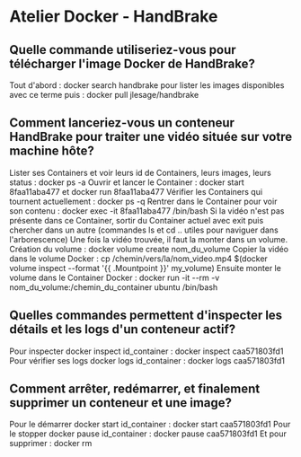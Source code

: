 # Atelier Docker - HandBrake

## Quelle commande utiliseriez-vous pour télécharger l'image Docker de HandBrake?
Tout d'abord : docker search handbrake pour lister les images disponibles avec ce terme
puis : docker pull jlesage/handbrake

## Comment lanceriez-vous un conteneur HandBrake pour traiter une vidéo située sur votre machine hôte?
Lister ses Containers et voir leurs id de Containers, leurs images, leurs status : docker ps -a
Ouvrir et lancer le Container : docker start 8faa11aba477 et docker run 8faa11aba477
Vérifier les Containers qui tournent actuellement : docker ps -q
Rentrer dans le Container pour voir son contenu : docker exec -it 8faa11aba477 /bin/bash
Si la vidéo n'est pas présente dans ce Container, sortir du Container actuel avec exit puis chercher dans un autre (commandes ls et cd .. utiles pour naviguer dans l'arborescence)
Une fois la vidéo trouvée, il faut la monter dans un volume.
Création du volume : docker volume create nom_du_volume
Copier la vidéo dans le volume Docker : cp /chemin/vers/la/nom_video.mp4 $(docker volume inspect --format '{{ .Mountpoint }}' my_volume)
Ensuite monter le volume dans le Container Docker : docker run -it --rm -v nom_du_volume:/chemin_du_container ubuntu /bin/bash

## Quelles commandes permettent d'inspecter les détails et les logs d'un conteneur actif?
Pour inspecter docker inspect id_container : docker inspect caa571803fd1
Pour vérifier ses logs docker logs id_container : docker logs caa571803fd1

## Comment arrêter, redémarrer, et finalement supprimer un conteneur et une image?
Pour le démarrer docker start id_container : docker start caa571803fd1
Pour le stopper docker pause id_container : docker pause caa571803fd1
Et pour supprimer : docker rm 
